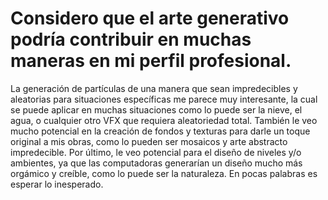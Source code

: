 # Considero que el arte generativo podría contribuir en muchas maneras en mi perfil profesional. 
La generación de partículas de una manera que sean impredecibles y aleatorias para situaciones específicas me parece muy interesante,
la cual se puede aplicar en muchas situaciones como lo puede ser la nieve, el agua, o cualquier otro VFX que requiera aleatoriedad total.
También le veo mucho potencial en la creación de fondos y texturas para darle un toque original a mis obras, como lo pueden ser mosaicos y 
arte abstracto impredecible.
Por último, le veo potencial para el diseño de niveles y/o ambientes, ya que las computadoras generarían un diseño mucho más orgámico y
creíble, como lo puede ser la naturaleza.
En pocas palabras es esperar lo inesperado.
